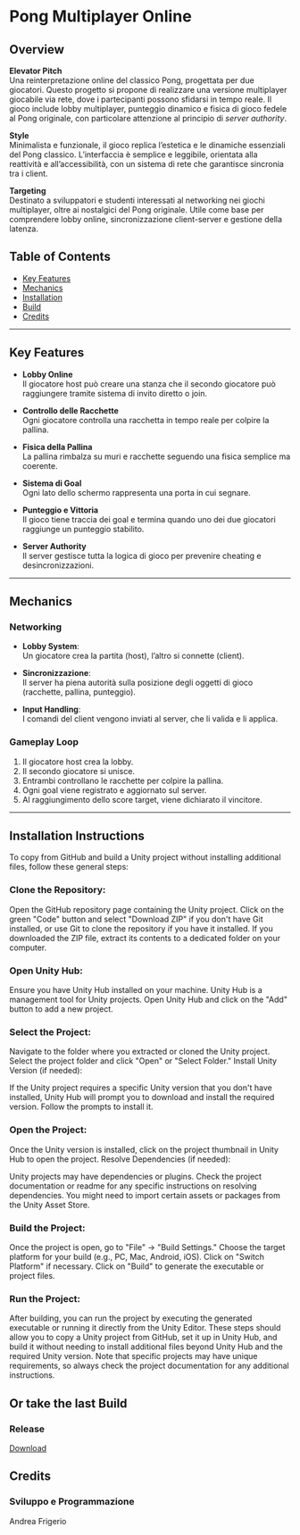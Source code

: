 # Pong Multiplayer Online

## Overview

**Elevator Pitch**  
Una reinterpretazione online del classico Pong, progettata per due giocatori. Questo progetto si propone di realizzare una versione multiplayer giocabile via rete, dove i partecipanti possono sfidarsi in tempo reale. Il gioco include lobby multiplayer, punteggio dinamico e fisica di gioco fedele al Pong originale, con particolare attenzione al principio di *server authority*.

**Style**  
Minimalista e funzionale, il gioco replica l’estetica e le dinamiche essenziali del Pong classico. L’interfaccia è semplice e leggibile, orientata alla reattività e all’accessibilità, con un sistema di rete che garantisce sincronia tra i client.

**Targeting**  
Destinato a sviluppatori e studenti interessati al networking nei giochi multiplayer, oltre ai nostalgici del Pong originale. Utile come base per comprendere lobby online, sincronizzazione client-server e gestione della latenza.

## Table of Contents

- [Key Features](#key-features)  
- [Mechanics](#mechanics)  
- [Installation](#installation-instructions)  
- [Build](#Or-take-the-last-Build)
- [Credits](#credits)

---

## Key Features

- **Lobby Online**  
  Il giocatore host può creare una stanza che il secondo giocatore può raggiungere tramite sistema di invito diretto o join.

- **Controllo delle Racchette**  
  Ogni giocatore controlla una racchetta in tempo reale per colpire la pallina.

- **Fisica della Pallina**  
  La pallina rimbalza su muri e racchette seguendo una fisica semplice ma coerente.

- **Sistema di Goal**  
  Ogni lato dello schermo rappresenta una porta in cui segnare.

- **Punteggio e Vittoria**  
  Il gioco tiene traccia dei goal e termina quando uno dei due giocatori raggiunge un punteggio stabilito.

- **Server Authority**  
  Il server gestisce tutta la logica di gioco per prevenire cheating e desincronizzazioni.

---

## Mechanics

### Networking

- **Lobby System**:  
  Un giocatore crea la partita (host), l’altro si connette (client).

- **Sincronizzazione**:  
  Il server ha piena autorità sulla posizione degli oggetti di gioco (racchette, pallina, punteggio).

- **Input Handling**:  
  I comandi del client vengono inviati al server, che li valida e li applica.

### Gameplay Loop

1. Il giocatore host crea la lobby.
2. Il secondo giocatore si unisce.
3. Entrambi controllano le racchette per colpire la pallina.
4. Ogni goal viene registrato e aggiornato sul server.
5. Al raggiungimento dello score target, viene dichiarato il vincitore.

---
## Installation Instructions

To copy from GitHub and build a Unity project without installing additional files, follow these general steps:

### Clone the Repository:

Open the GitHub repository page containing the Unity project.
Click on the green "Code" button and select "Download ZIP" if you don't have Git installed, or use Git to clone the repository if you have it installed.
If you downloaded the ZIP file, extract its contents to a dedicated folder on your computer.
### Open Unity Hub:

Ensure you have Unity Hub installed on your machine. Unity Hub is a management tool for Unity projects.
Open Unity Hub and click on the "Add" button to add a new project.
### Select the Project:

Navigate to the folder where you extracted or cloned the Unity project.
Select the project folder and click "Open" or "Select Folder."
Install Unity Version (if needed):

If the Unity project requires a specific Unity version that you don't have installed, Unity Hub will prompt you to download and install the required version. Follow the prompts to install it.
### Open the Project:

Once the Unity version is installed, click on the project thumbnail in Unity Hub to open the project.
Resolve Dependencies (if needed):

Unity projects may have dependencies or plugins. Check the project documentation or readme for any specific instructions on resolving dependencies. You might need to import certain assets or packages from the Unity Asset Store.
### Build the Project:

Once the project is open, go to "File" -> "Build Settings."
Choose the target platform for your build (e.g., PC, Mac, Android, iOS).
Click on "Switch Platform" if necessary.
Click on "Build" to generate the executable or project files.
### Run the Project:

After building, you can run the project by executing the generated executable or running it directly from the Unity Editor.
These steps should allow you to copy a Unity project from GitHub, set it up in Unity Hub, and build it without needing to install additional files beyond Unity Hub and the required Unity version. Note that specific projects may have unique requirements, so always check the project documentation for any additional instructions.

## Or take the last Build

### Release

[Download](https://github.com/STRANOstudios/Pong/releases/tag/V0.0.1)

## Credits
### Sviluppo e Programmazione
Andrea Frigerio
